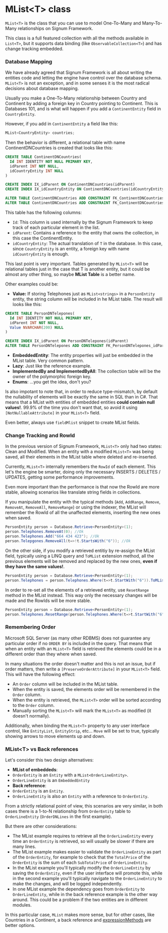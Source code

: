 ﻿# MList\<T> class

`MList<T>` is the class that you can use to model One-To-Many and Many-To-Many relationships on Signum Framework. 

This class is a full featured collection with all the methods available in `List<T>`, but it supports data binding (like `ObservableCollection<T>`) and has change tracking embedded. 

### Database Mapping

We have already agreed that Signum Framework is all about writing the entities code and letting the engine have control over the database schema. `MList<T>` is not an exception, and in some senses it is the most radical decisions about database mapping.

Usually you make a One-To-Many relationship between Country and Continent by adding a foreign key in Country pointing to Continent. This is Databases 101, and is what will happen if you add a `ContinentEntity` field in `CountryEntity`.

However, if you add in `ContinentEntity` a field like this: 

```C#
MList<CountryEntity> countries;
```

Then the behavior is different, a relational table with name ContinentDNCountries is created that looks like this:

```SQL
CREATE TABLE ContinentDNCountries(
  Id INT IDENTITY NOT NULL PRIMARY KEY,
  idParent INT NOT NULL,
  idCountryEntity INT NULL
)

CREATE INDEX IX_idParent ON ContinentDNCountries(idParent)
CREATE INDEX IX_idCountryEntity ON ContinentDNCountries(idCountryEntity)

ALTER TABLE ContinentDNCountries ADD CONSTRAINT FK_ContinentDNCountries_idParent FOREIGN KEY (idParent) REFERENCES ComputerEntity(Id)
ALTER TABLE ContinentDNCountries ADD CONSTRAINT FK_ContinentDNCountries_idCountryEntity FOREIGN KEY (idCountryEntity) REFERENCES CountryEntity(Id)
```

This table has the following columns: 

* `Id`: This column is used internally by the Signum Framework to keep track of each particular element in the list. 
* `idParent`: Contains a reference to the entity that owns the collection, in this case the ContinentEntity. 
* `idCountryEntity`: The actual translation of `T` in the database. In this case, since `CountryEntity` is an entity, a foreign key with name `idCountryEntity` is enough.

This last point is very important. Tables generated by `MList<T>` will be relational tables just in the case that T is another entity, but it could be almost any other thing, so maybe **MList Table** is a better name. 

Other examples could be:

* **Value:** If storing Telephones just as `MList<strings>` in a `PersonEntity` entity, the string column will be included in he MList table. The result will looks like this:

```SQL
CREATE TABLE PersonDNTelepones(
  Id INT IDENTITY NOT NULL PRIMARY KEY,
  idParent INT NOT NULL,
  Value NVARCHAR(200) NULL
)

CREATE INDEX IX_idParent ON PersonDNTelepones(idParent)
ALTER TABLE PersonDNTelepones ADD CONSTRAINT FK_PersonDNTelepones_idParent FOREIGN KEY (idParent) REFERENCES PersonEntity(Id)
```

* **EmbeddedEntity**: The entity properties will just be embedded in the MList table. Very common pattern.
* **Lazy**: Just like the reference example.
* **ImplementedBy and ImplementedByAll**: The collection table will be the owner of the polymorphic foreign key.
* **Enums**: ...you get the idea, don't you? 

Is also impotant to note that, in order to reduce type-mismatch, by default the nullability of elements will be exactly the same in SQL than in C#. That means that a MList with entities of embedded entities **could contain null values!**. 99.9% of the time you don't want that, so avoid it using `[NotNullableAttribute]` in your `MList<T>` field. 

Even better, always use `fieldMlist` snippet to create MList fields. 


### Change Tracking and RowId

In the previous version of Signum Framework, `MList<T>` only had two states: Clean and Modified. When an entity with a modified `MList<T>` was being saved, all their elements in the MList table where deleted and re-inserted.

Currently, `MList<T>` internally remembers the `RowId` of each element. This let's the engine be smarter, doing only the necessary INSERTS / DELETES / UPDATES, getting some performance improvements.

Even more important than the performance is that now the RowId are more stable, allowing scenarios like translate string fields in collections. 

If you manipulate the entity with the typical methods (`Add`, `AddRange`, `Remove`, `RemoveAt`, `RemoveAll`, `RemoveRange`) or using the indexer, the MList will remember the RowId of all the unaffected elements, inserting the new ones when saved. 

```C#
PersonEntity person = Database.Retrieve<PersonEntity>(1); 
person.Telephones.RemoveAt(0); //Ok
person.Telephones.Add("664 434 423"); //Ok
person.Telepgones.RemoveAll(t=>!t.StartsWith("6")); //Ok
```

On the other side, if you modify a retrieved entitiy by re-assign the MList field, typically using a LINQ query and `ToMList` extension method, all the previous elements will be removed and replaced by the new ones, **even if they have the same values!**.

```C#
PersonEntity person = Database.Retrieve<PersonEntity>(1); 
person.Telephones = person.Telephones.Where(t=>t.StartWith("6")).ToMList(); //All elements will be replaced!
```

In order to re-set all the elements of a retrieved entity, use `ResetRange` method in the MList instead. This way only the necessary changes will be made and the RowIds will be more stable. 

```C#
PersonEntity person = Database.Retrieve<PersonEntity>(1); 
person.Telephones.ResetRange(person.Telephones.Where(t=>t.StartWith("6"))); //Ok
```

### Remembering Order

Microsoft SQL Server (as many other RDBMS) does not guarantee any particular order if no `ORDER BY` is included in the query. That means that when an entity with an `MList<T>` field is retrieved the elements could be in a different order than they where when saved. 

In many situations the order doesn't matter and this is not an issue, but if order matters, then write a `[PreserveOrderAttribute]` in your `MList<T>` field. This will have the following effect: 

* An `Order` column will be included in the MList table. 
* When the entity is saved, the elements order will be remembered in the `Order` column. 
* When the entity is retrieved, the `MList<T>` order will be sorted according to the `Order` column. 
* Manually sorting the `MList<T>` will mark the `MList<T>` as modified (it doesn't normally). 

Additionally, when binding the `MList<T>` property to any user interface control, like `EntityList`, `EntityStrip`, etc... `Move` will be set to true, typically showing arrows to move elements up and down.  

### MList\<T> vs Back references

Let's consider this two design alternatives:

* **MList of embeddeds**: 
 * `OrderEntity` is an `Entity` with a `MList<OrderLineEntity>`.
 * `OrderLineEntity` is an `EmbeddedEntity` 
* **Back reference**:  
 * `OrderEntity` is an `Entity`. 
 * `OrderLineEntity` is also an `Entity` with a reference to `OrderEntity`. 

From a strictly relational point of view, this scenarios are very similar, in both cases there is a 1-to-N relationship from `OrderEntity` table to `OrderLineEntity` (`OrderDNLines` in the first example).

But there are other considerations:

* The MList example requires to retrieve all the `OrderLineEntity` every time an `OrderEntity` is retrieved, so will usually be slower if there are many lines. 
* The MList example makes easier to validate the `OrderLineEntity` as part of the `OrderEntity`, for example to check that the `TotalPrice` of the `OrderEntity` is the sum of each `SubTotalPrice` of `OrderLineEntity`. 
* In the MList example you'll typically modify the `OrderLineEntity` by saving the `OrderEntity`, even if the user interface will promote this, while in the second example you'll typically navigate to the `OrderLineEntity` to make the changes, and will be logged independently.
* In one MList example the dependency goes from `OrderEntity` to `OrderLineEntity`, while in the back reference example is the other way around. This could be a problem if the two entities are in different modules. 

In this particular case, `MList` makes more sense, but for other cases, like Countries in a Continent, a back reference and [expressionMethods](../Signum.Utilities/ExpressionTrees/LinqExtensibility.md) are better options. 

  